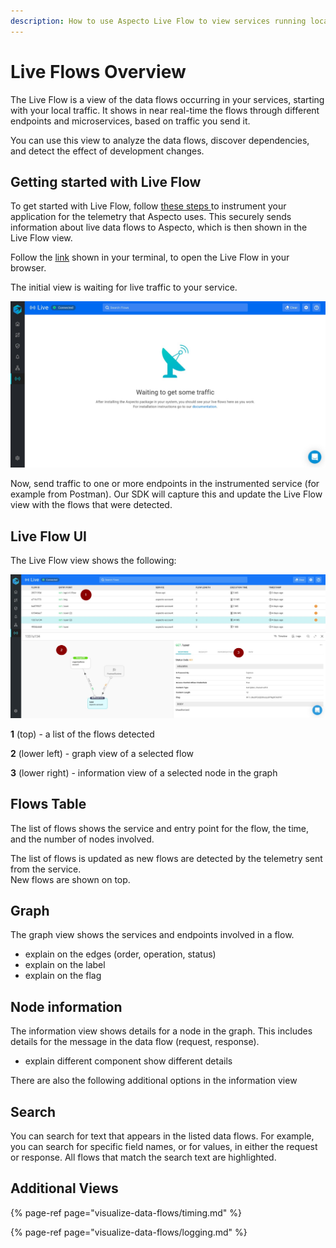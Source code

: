 ```yaml
---
description: How to use Aspecto Live Flow to view services running locally
---
```


# Live Flows Overview

The Live Flow is a view of the data flows occurring in your services, starting with your local traffic. It shows in near real-time the flows through different endpoints and microservices, based on traffic you send it.

You can use this view to analyze the data flows, discover dependencies, and detect the effect of development changes.

## Getting started with Live Flow

To get started with Live Flow, follow [these steps ](../install.md#configuration)to instrument your application for the telemetry that Aspecto uses. This securely sends information about live data flows to Aspecto, which is then shown in the Live Flow view.

Follow the [link](https://docs.aspecto.io/v1/install#connected-mode) shown in your terminal, to open the Live Flow in your browser.

The initial view is waiting for live traffic to your service.

![](../.gitbook/assets/whatsapp-image-2020-10-20-at-14.44.01.jpeg)

Now, send traffic to one or more endpoints in the instrumented service \(for example from Postman\). Our SDK will capture this and update the Live Flow view with the flows that were detected.

## Live Flow UI

The Live Flow view shows the  following:

![](../.gitbook/assets/whatsapp-image-2020-10-18-at-14.51.42%20%282%29.jpeg)

**1** \(top\) - a list of the flows detected

**2** \(lower left\) - graph view of a selected flow  

**3** \(lower right\) - information view of a selected node in the graph



## Flows Table

The list of flows shows the service and entry point for the flow, the time, and the number of nodes involved.

The list of flows is updated as new flows are detected by the telemetry sent from the service.  
New flows are shown on top.

## Graph

The graph view shows the services and endpoints involved in a flow.  
- explain on the edges \(order, operation, status\)  
- explain on the label  
- explain on the flag

## Node information

The information view shows details for a node in the graph. This includes details for the message in the data flow \(request, response\).  
- explain different component show different details

There are also the following additional options in the  information view

## Search

You can search for text that appears in the listed data flows. For example, you can search for specific field names, or for values, in either the request or response. All flows that match the search text are highlighted.

## Additional Views

{% page-ref page="visualize-data-flows/timing.md" %}

{% page-ref page="visualize-data-flows/logging.md" %}

### 

